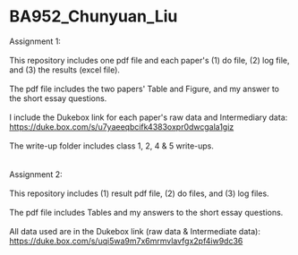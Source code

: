 # BA952_Chunyuan_Liu
Assignment 1:<br> <br>
This repository includes one pdf file and each paper's (1) do file, (2) log file, and (3) the results (excel file). <br> <br>
The pdf file includes the two papers' Table and Figure, and my answer to the short essay questions.<br> <br>
I include the Dukebox link for each paper's raw data and Intermediary data: <br>
https://duke.box.com/s/u7yaeeqbcifk4383oxpr0dwcgala1giz
<br> <br>
The write-up folder includes class 1, 2, 4 & 5 write-ups.
<br><br><br>
Assignment 2:<br> <br>
This repository includes (1) result pdf file, (2) do files, and (3) log files. <br> <br>
The pdf file includes Tables and my answers to the short essay questions.<br><br>
All data used are in the Dukebox link (raw data & Intermediate data):<br>
https://duke.box.com/s/uqi5wa9m7x6mrmvlavfgx2pf4iw9dc36
